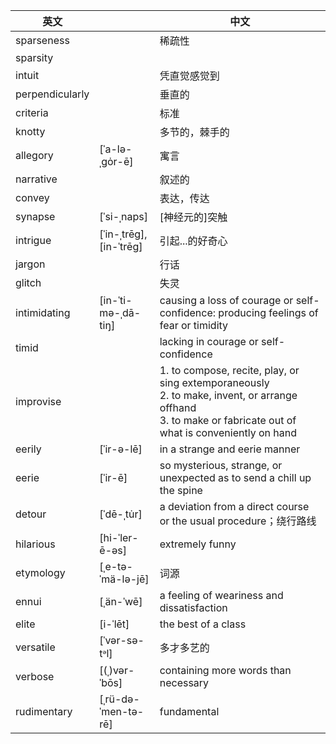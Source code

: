 
| 英文              |                         | 中文                                                                                                                                                             |
| --------------- | ----------------------- | -------------------------------------------------------------------------------------------------------------------------------------------------------------- |
| sparseness      |                         | 稀疏性                                                                                                                                                            |
| sparsity        |                         |                                                                                                                                                                |
| intuit          |                         | 凭直觉感觉到                                                                                                                                                         |
| perpendicularly |                         | 垂直的                                                                                                                                                            |
| criteria        |                         | 标准                                                                                                                                                             |
| knotty          |                         | 多节的，棘手的                                                                                                                                                        |
| allegory        | [ˈa-lə-ˌgȯr-ē]          | 寓言                                                                                                                                                             |
| narrative       |                         | 叙述的                                                                                                                                                            |
| convey          |                         | 表达，传达                                                                                                                                                          |
| synapse         | [ˈsi-ˌnaps]             | [神经元的]突触                                                                                                                                                       |
| intrigue        | [ˈin-ˌtrēg], [in-ˈtrēg] | 引起...的好奇心                                                                                                                                                      |
| jargon          |                         | 行话                                                                                                                                                             |
| glitch          |                         | 失灵                                                                                                                                                             |
| intimidating    | [in-ˈti-mə-ˌdā-tiŋ]     | causing a loss of courage or self-confidence: producing feelings of fear or timidity                                                                           |
| timid           |                         | lacking in courage or self-confidence                                                                                                                          |
| improvise       |                         | 1. to compose, recite, play, or sing extemporaneously<br>2. to make, invent, or arrange offhand<br>3. to make or fabricate out of what is conveniently on hand |
| eerily          | [ˈir-ə-lē]              | in a strange and eerie manner                                                                                                                                  |
| eerie           | [ˈir-ē]                 | so mysterious, strange, or unexpected as to send a chill up the spine                                                                                          |
| detour          | [ˈdē-ˌtu̇r]             | a deviation from a direct course or the usual procedure；绕行路线                                                                                                   |
| hilarious       | [hi-ˈler-ē-əs]          | extremely funny                                                                                                                                                |
| etymology       | [ˌe-tə-ˈmä-lə-jē]       | 词源                                                                                                                                                             |
| ennui           | [ˌän-ˈwē]               | a feeling of weariness and dissatisfaction                                                                                                                     |
| elite           | [i-ˈlēt]                | the best of a class                                                                                                                                            |
| versatile       | [ˈvər-sə-tᵊl]           | 多才多艺的                                                                                                                                                          |
| verbose         | [(ˌ)vər-ˈbōs]           | containing more words than necessary                                                                                                                           |
| rudimentary     | [ˌrü-də-ˈmen-tə-rē]     | fundamental                                                                                                                                                    |
